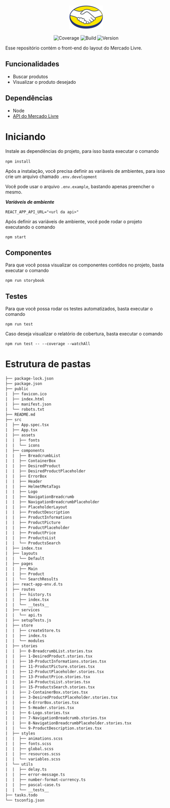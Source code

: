 <p align="center">
 <img src="./src/assets/icons/Logo_ML@2x.png.png" alt="Logo">
 </br>
 </br>
 <img src="https://img.shields.io/badge/coverage-97%25-green" alt="Coverage" />
 <img src="https://img.shields.io/badge/build-passing-green" alt="Build" />
 <img src="https://img.shields.io/badge/version-1.0.0-blue" alt="Version" />
</p>

Esse repositório contém o front-end do layout do Mercado Livre.

## Funcionalidades
- Buscar produtos
- Visualizar o produto desejado

## Dependências
- Node
- [API do Mercado Livre]()

# Iniciando

Instale as dependências do projeto, para isso basta executar o comando

`npm install`

Após a instalação, você precisa definir as variáveis de ambientes, para isso crie um arquivo chamado `.env.development`

Você pode usar o arquivo `.env.example`, bastando apenas preencher o mesmo.

***Variáveis de ambiente***
```
REACT_APP_API_URL="<url da api>"
```

Após definir as variáveis de ambiente, você pode rodar o projeto executando o comando

```
npm start
```

## Componentes
Para que você possa visualizar os componentes contidos no projeto, basta executar o comando

```
npm run storybook
```

## Testes

Para que você possa rodar os testes automatizados, basta executar o comando

```
npm run test
```

Caso deseja visualizar o relatório de cobertura, basta executar o comando

```
npm run test -- --coverage --watchAll
```

# Estrutura de pastas
    ├── package-lock.json
    ├── package.json
    ├── public
    |  ├── favicon.ico
    |  ├── index.html
    |  ├── manifest.json
    |  └── robots.txt
    ├── README.md
    ├── src
    |  ├── App.spec.tsx
    |  ├── App.tsx
    |  ├── assets
    |  |  ├── fonts
    |  |  └── icons
    |  ├── components
    |  |  ├── BreadcrumbList
    |  |  ├── ContainerBox
    |  |  ├── DesiredProduct
    |  |  ├── DesiredProductPlaceholder
    |  |  ├── ErrorBox
    |  |  ├── Header
    |  |  ├── HelmetMetaTags
    |  |  ├── Logo
    |  |  ├── NavigationBreadcrumb
    |  |  ├── NavigationBreadcrumbPlaceholder
    |  |  ├── PlaceholderLayout
    |  |  ├── ProductDescription
    |  |  ├── ProductInformations
    |  |  ├── ProductPicture
    |  |  ├── ProductPlaceholder
    |  |  ├── ProductPrice
    |  |  ├── ProductsList
    |  |  └── ProductsSearch
    |  ├── index.tsx
    |  ├── layouts
    |  |  └── Default
    |  ├── pages
    |  |  ├── Main
    |  |  ├── Product
    |  |  └── SearchResults
    |  ├── react-app-env.d.ts
    |  ├── routes
    |  |  ├── history.ts
    |  |  ├── index.tsx
    |  |  └── __tests__
    |  ├── services
    |  |  └── api.ts
    |  ├── setupTests.js
    |  ├── store
    |  |  ├── createStore.ts
    |  |  ├── index.ts
    |  |  └── modules
    |  ├── stories
    |  |  ├── 0-BreadcrumbList.stories.tsx
    |  |  ├── 1-DesiredProduct.stories.tsx
    |  |  ├── 10-ProductInformations.stories.tsx
    |  |  ├── 11-ProductPicture.stories.tsx
    |  |  ├── 12-ProductPlaceholder.stories.tsx
    |  |  ├── 13-ProductPrice.stories.tsx
    |  |  ├── 14-ProductsList.stories.tsx
    |  |  ├── 15-ProductsSearch.stories.tsx
    |  |  ├── 2-ContainerBox.stories.tsx
    |  |  ├── 3-DesiredProductPlaceholder.stories.tsx
    |  |  ├── 4-ErrorBox.stories.tsx
    |  |  ├── 5-Header.stories.tsx
    |  |  ├── 6-Logo.stories.tsx
    |  |  ├── 7-NavigationBreadcrumb.stories.tsx
    |  |  ├── 8-NavigationBreadcrumbPlaceholder.stories.tsx
    |  |  └── 9-ProductDescription.stories.tsx
    |  ├── styles
    |  |  ├── animations.scss
    |  |  ├── fonts.scss
    |  |  ├── global.scss
    |  |  ├── resources.scss
    |  |  └── variables.scss
    |  └── utils
    |  |  ├── delay.ts
    |  |  ├── error-message.ts
    |  |  ├── number-format-currency.ts
    |  |  ├── pascal-case.ts
    |  |  └── __tests__
    ├── tasks.todo
    └── tsconfig.json
    